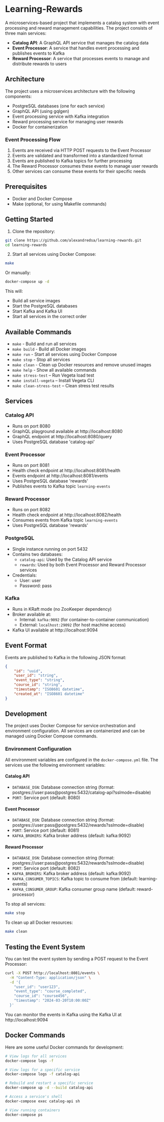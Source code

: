 # Learning-Rewards

A microservices-based project that implements a catalog system with event processing and reward management capabilities. The project consists of three main services:

- **Catalog API**: A GraphQL API service that manages the catalog data
- **Event Processor**: A service that handles event processing and publishes events to Kafka
- **Reward Processor**: A service that processes events to manage and distribute rewards to users

## Architecture

The project uses a microservices architecture with the following components:

- PostgreSQL databases (one for each service)
- GraphQL API (using gqlgen)
- Event processing service with Kafka integration
- Reward processing service for managing user rewards
- Docker for containerization

### Event Processing Flow

1. Events are received via HTTP POST requests to the Event Processor
2. Events are validated and transformed into a standardized format
3. Events are published to Kafka topics for further processing
4. The Reward Processor consumes these events to manage user rewards
5. Other services can consume these events for their specific needs

## Prerequisites

- Docker and Docker Compose
- Make (optional, for using Makefile commands)

## Getting Started

1. Clone the repository:
```bash
git clone https://github.com/alexandredsa/learning-rewards.git
cd learning-rewards
```

2. Start all services using Docker Compose:
```bash
make
```

Or manually:
```bash
docker-compose up -d
```

This will:
- Build all service images
- Start the PostgreSQL databases
- Start Kafka and Kafka UI
- Start all services in the correct order

## Available Commands

- `make` - Build and run all services
- `make build` - Build all Docker images
- `make run` - Start all services using Docker Compose
- `make stop` - Stop all services
- `make clean` - Clean up Docker resources and remove unused images
- `make help` - Show all available commands
- `make stress-test` – Run Vegeta load test
- `make install-vegeta` – Install Vegeta CLI
- `make clean-stress-test` – Clean stress test results

## Services

### Catalog API
- Runs on port 8080
- GraphQL playground available at http://localhost:8080
- GraphQL endpoint at http://localhost:8080/query
- Uses PostgreSQL database 'catalog-api'

### Event Processor
- Runs on port 8081
- Health check endpoint at http://localhost:8081/health
- Events endpoint at http://localhost:8081/events
- Uses PostgreSQL database 'rewards'
- Publishes events to Kafka topic `learning-events`

### Reward Processor
- Runs on port 8082
- Health check endpoint at http://localhost:8082/health
- Consumes events from Kafka topic `learning-events`
- Uses PostgreSQL database 'rewards'

### PostgreSQL
- Single instance running on port 5432
- Contains two databases:
  - `catalog-api`: Used by the Catalog API service
  - `rewards`: Used by both Event Processor and Reward Processor services
- Credentials:
  - User: user
  - Password: pass

### Kafka
- Runs in KRaft mode (no ZooKeeper dependency)
- Broker available at:
  - Internal: `kafka:9092` (for container-to-container communication)
  - External: `localhost:29092` (for host machine access)
- Kafka UI available at http://localhost:9094

## Event Format

Events are published to Kafka in the following JSON format:

```json
{
    "id": "uuid",
    "user_id": "string",
    "event_type": "string",
    "course_id": "string",
    "timestamp": "ISO8601 datetime",
    "created_at": "ISO8601 datetime"
}
```

## Development

The project uses Docker Compose for service orchestration and environment configuration. All services are containerized and can be managed using Docker Compose commands.

### Environment Configuration

All environment variables are configured in the `docker-compose.yml` file. The services use the following environment variables:

#### Catalog API
- `DATABASE_DSN`: Database connection string (format: postgres://user:pass@postgres:5432/catalog-api?sslmode=disable)
- `PORT`: Service port (default: 8080)

#### Event Processor
- `DATABASE_DSN`: Database connection string (format: postgres://user:pass@postgres:5432/rewards?sslmode=disable)
- `PORT`: Service port (default: 8081)
- `KAFKA_BROKERS`: Kafka broker address (default: kafka:9092)

#### Reward Processor
- `DATABASE_DSN`: Database connection string (format: postgres://user:pass@postgres:5432/rewards?sslmode=disable)
- `PORT`: Service port (default: 8082)
- `KAFKA_BROKERS`: Kafka broker address (default: kafka:9092)
- `KAFKA_CONSUMER_TOPICS`: Kafka topic to consume from (default: learning-events)
- `KAFKA_CONSUMER_GROUP`: Kafka consumer group name (default: reward-processor)

To stop all services:
```bash
make stop
```

To clean up all Docker resources:
```bash
make clean
```

## Testing the Event System

You can test the event system by sending a POST request to the Event Processor:

```bash
curl -X POST http://localhost:8081/events \
  -H "Content-Type: application/json" \
  -d '{
    "user_id": "user123",
    "event_type": "course_completed",
    "course_id": "course456",
    "timestamp": "2024-03-20T10:00:00Z"
  }'
```

You can monitor the events in Kafka using the Kafka UI at http://localhost:9094

## Docker Commands

Here are some useful Docker commands for development:

```bash
# View logs for all services
docker-compose logs -f

# View logs for a specific service
docker-compose logs -f catalog-api

# Rebuild and restart a specific service
docker-compose up -d --build catalog-api

# Access a service's shell
docker-compose exec catalog-api sh

# View running containers
docker-compose ps
```